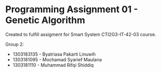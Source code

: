 # Programming Assignment 01 - Genetic Algorithm
Created to fulfill assigment for Smart System CTI2G3-IT-42-03 course.

Group 2:
 - 1303183135 - Byatriasa Pakarti Linuwih
 - 1303181095 - Mochamad Syarief Maulana
 - 1303181110 - Muhammad Rifqi Shiddiq 
